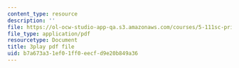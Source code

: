 ```yaml
---
content_type: resource
description: ''
file: https://ol-ocw-studio-app-qa.s3.amazonaws.com/courses/5-111sc-principles-of-chemical-science-fall-2014/b7a673a31ef01ff0eecfd9e20b849a36_Qg7pQ_CYaIQ.pdf
file_type: application/pdf
resourcetype: Document
title: 3play pdf file
uid: b7a673a3-1ef0-1ff0-eecf-d9e20b849a36
---
```

